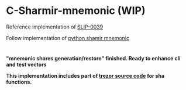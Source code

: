 # C-Sharmir-mnemonic (WIP)
Reference implementation of [SLIP-0039](https://github.com/satoshilabs/slips/blob/master/slip-0039.md)

Follow implementation of [python shamir mnemonic](https://github.com/trezor/python-shamir-mnemonic/)

#
**"mnemonic shares generation/restore" finished. Ready to enhance cli and test vectors**

**This implementation includes part of [trezor source code](https://github.com/trezor/trezor-firmware/tree/master/crypto) for sha functions.**
